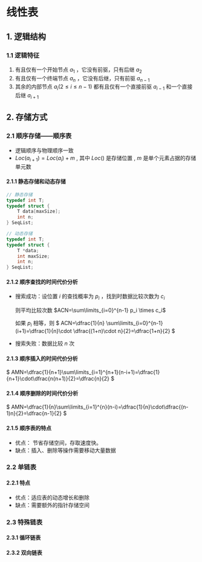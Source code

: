 # 线性表

## 1. 逻辑结构

### 1.1 逻辑特征

1. 有且仅有一个开始节点 $a_1$ ，它没有前驱，只有后继 $a_2$
2. 有且仅有一个终端节点 $a_n$ ，它没有后继，只有前驱 $a_{n-1}$
3. 其余的内部节点 $a_i(2 \le i \le n-1)$ 都有且仅有一个直接前驱 $a_{i-1}$ 和一个直接后继 $a_{i+1}$

## 2. 存储方式

### 2.1 顺序存储——顺序表

* 逻辑顺序与物理顺序一致
* $Loc(a_{i+1})=Loc(a_i) + m$ , 其中 $Loc()$ 是存储位置 ,  $m$ 是单个元素占据的存储单元数

#### 2.1.1 静态存储和动态存储

```c++
// 静态存储
typedef int T;
typedef struct {
    T data[maxSize];
    int n;
} SeqList;

// 动态存储
typedef int T;
typedef struct {
    T *data;
    int maxSize;
    int n;
} SeqList;
```

#### 2.1.2 顺序查找的时间代价分析

* 搜索成功：设位置 $i$ 的查找概率为 $p_i$ ，找到时数据比较次数为 $c_i$ 

  则平均比较次数 $ACN=\sum\limits_{i=0}^{n-1} p_i \times c_i$

  如果 $p_i$ 相等，则 $ ACN=\dfrac{1}{n} \sum\limits_{i=0}^{n-1}(i+1)=\dfrac{1}{n}\cdot \dfrac{(1+n)\cdot n}{2}=\dfrac{1+n}{2} $

* 搜索失败：数据比较 $n$ 次

#### 2.1.3 顺序插入的时间代价分析

$ AMN=\dfrac{1}{n+1}\sum\limits_{i=1}^{n+1}(n-i+1)=\dfrac{1}{n+1}\cdot\dfrac{n(n+1)}{2}=\dfrac{n}{2} $ 

#### 2.1.4 顺序删除的时间代价分析

$ AMN=\dfrac{1}{n}\sum\limits_{i=1}^{n}(n-i)=\dfrac{1}{n}\cdot\dfrac{(n-1)n}{2}=\dfrac{n-1}{2} $

#### 2.1.5 顺序表的特点

* 优点： 节省存储空间，存取速度快。
* 缺点：插入、删除等操作需要移动大量数据

### 2.2 单链表

#### 2.2.1 特点

* 优点：适应表的动态增长和删除
* 缺点：需要额外的指针存储空间

### 2.3 特殊链表

#### 2.3.1 循环链表

#### 2.3.2 双向链表

